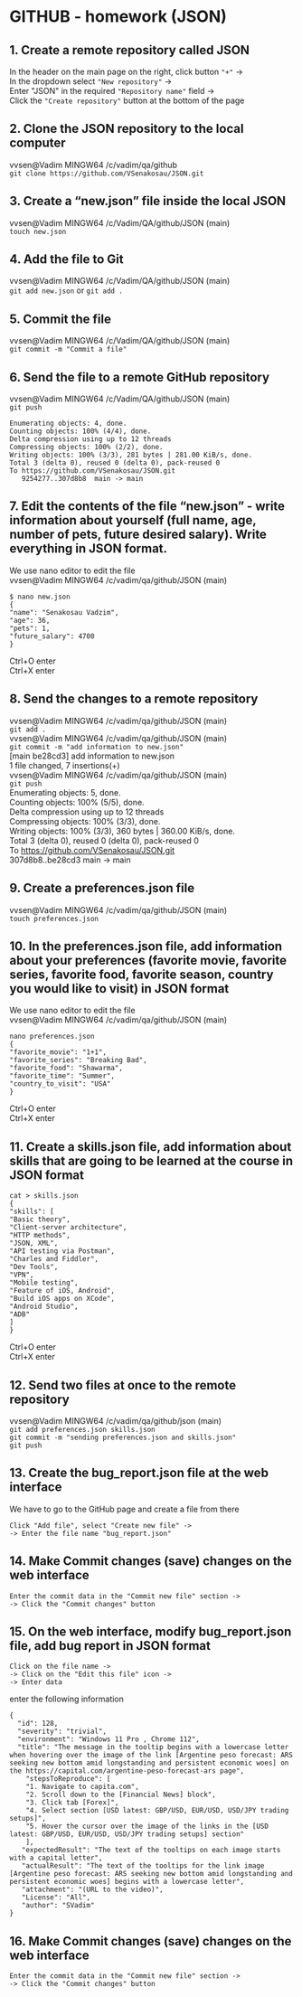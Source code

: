 # GITHUB - homework (JSON)
## 1. Create a remote repository called JSON
In the header on the main page on the right, click button `"+"` ->   
In the dropdown select `"New repository"` ->   
Enter "JSON" in the required `"Repository name"` field ->   
Click the `"Create repository"` button at the bottom of the page   
## 2. Clone the JSON repository to the local computer
vvsen@Vadim MINGW64 /c/vadim/qa/github   
`git clone https://github.com/VSenakosau/JSON.git`
## 3. Create a “new.json” file inside the local JSON
vvsen@Vadim MINGW64 /c/Vadim/QA/github/JSON (main)   
`touch new.json`
## 4. Add the file to Git
vvsen@Vadim MINGW64 /c/Vadim/QA/github/JSON (main)   
`git add new.json` or `git add .`
## 5. Commit the file
vvsen@Vadim MINGW64 /c/Vadim/QA/github/JSON (main)   
`git commit -m "Commit a file"`
## 6. Send the file to a remote GitHub repository
vvsen@Vadim MINGW64 /c/Vadim/QA/github/JSON (main)   
`git push`
```
Enumerating objects: 4, done.
Counting objects: 100% (4/4), done.
Delta compression using up to 12 threads
Compressing objects: 100% (2/2), done.
Writing objects: 100% (3/3), 281 bytes | 281.00 KiB/s, done.
Total 3 (delta 0), reused 0 (delta 0), pack-reused 0
To https://github.com/VSenakosau/JSON.git
   9254277..307d8b8  main -> main
```
## 7. Edit the contents of the file “new.json” - write information about yourself (full name, age, number of pets, future desired salary). Write everything in JSON format.
We use nano editor to edit the file   
vvsen@Vadim MINGW64 /c/vadim/qa/github/JSON (main)   
```
$ nano new.json
{
"name": "Senakosau Vadzim",
"age": 36,
"pets": 1,
"future_salary": 4700
}
```
Ctrl+O enter   
Ctrl+X enter      
## 8. Send the changes to a remote repository
vvsen@Vadim MINGW64 /c/vadim/qa/github/JSON (main)   
`git add .`   
vvsen@Vadim MINGW64 /c/vadim/qa/github/JSON (main)   
`git commit -m "add information to new.json"`   
[main be28cd3] add information to new.json   
 1 file changed, 7 insertions(+)   
vvsen@Vadim MINGW64 /c/vadim/qa/github/JSON (main)   
`git push`   
Enumerating objects: 5, done.   
Counting objects: 100% (5/5), done.   
Delta compression using up to 12 threads   
Compressing objects: 100% (3/3), done.   
Writing objects: 100% (3/3), 360 bytes | 360.00 KiB/s, done.   
Total 3 (delta 0), reused 0 (delta 0), pack-reused 0   
To https://github.com/VSenakosau/JSON.git   
   307d8b8..be28cd3  main -> main   
## 9. Create a preferences.json file  
vvsen@Vadim MINGW64 /c/vadim/qa/github/JSON (main)   
`touch preferences.json`
## 10. In the preferences.json file, add information about your preferences (favorite movie, favorite series, favorite food, favorite season, country you would like to visit) in JSON format
We use nano editor to edit the file    
vvsen@Vadim MINGW64 /c/vadim/qa/github/JSON (main)
```
nano preferences.json
{
"favorite_movie": "1+1",
"favorite_series": "Breaking Bad",
"favorite_food": "Shawarma",
"favorite_time": "Summer",
"country_to_visit": "USA"
}
```
Ctrl+O enter   
Ctrl+X enter   
## 11. Create a skills.json file, add information about skills that are going to be learned at the course in JSON format
```
cat > skills.json
{
"skills": [
"Basic theory",
"Client-server architecture",
"HTTP methods",
"JSON, XML",
"API testing via Postman",
"Charles and Fiddler",
"Dev Tools",
"VPN",
"Mobile testing",
"Feature of iOS, Android",
"Build iOS apps on XCode",
"Android Studio",
"ADB"
]
}
```
Ctrl+O enter   
Ctrl+X enter   
## 12. Send two files at once to the remote repository
vvsen@Vadim MINGW64 /c/vadim/qa/github/json (main)   
`git add preferences.json skills.json`   
`git commit -m "sending preferences.json and skills.json"`   
`git push`   
## 13. Create the bug_report.json file at the web interface
We have to go to the GitHub page and create a file from there   
```
Click "Add file", select "Create new file" ->
-> Enter the file name "bug_report.json"
```

## 14. Make Commit changes (save) changes on the web interface
```
Enter the commit data in the "Commit new file" section ->
-> Click the "Commit changes" button
```
## 15. On the web interface, modify bug_report.json file, add bug report in JSON format
```
Click on the file name ->
-> Click on the "Edit this file" icon ->
-> Enter data
```
enter the following information
```
{
  "id": 128,
  "severity": "trivial",
  "environment": "Windows 11 Pro , Chrome 112",
  "title": "The message in the tooltip begins with a lowercase letter when hovering over the image of the link [Argentine peso forecast: ARS seeking new bottom amid longstanding and persistent economic woes] on the https://capital.com/argentine-peso-forecast-ars page",
    "stepsToReproduce": [
    "1. Navigate to capita.com",
    "2. Scroll down to the [Financial News] block",
    "3. Click tab [Forex]",
    "4. Select section [USD latest: GBP/USD, EUR/USD, USD/JPY trading setups]",
    "5. Hover the cursor over the image of the links in the [USD latest: GBP/USD, EUR/USD, USD/JPY trading setups] section"
    ],
   "expectedResult": "The text of the tooltips on each image starts with a capital letter",
   "actualResult": "The text of the tooltips for the link image [Argentine peso forecast: ARS seeking new bottom amid longstanding and persistent economic woes] begins with a lowercase letter",
   "attachment": "(URL to the video)",
   "License": "All",
   "author": "SVadim"
}
```
## 16. Make Commit changes (save) changes on the web interface
```
Enter the commit data in the "Commit new file" section ->
-> Click the "Commit changes" button
```

